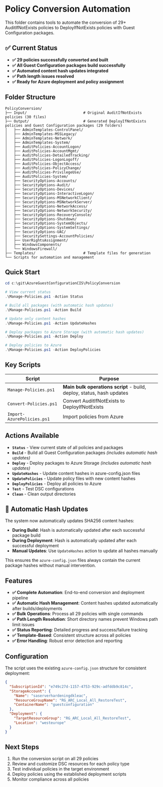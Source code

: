 # Policy Conversion Automation

This folder contains tools to automate the conversion of 29+ AuditIfNotExists policies to DeployIfNotExists policies with Guest Configuration packages.

## ✅ Current Status

- **✅ 29 policies successfully converted and built**
- **✅ All Guest Configuration packages build successfully**  
- **✅ Automated content hash updates integrated**
- **✅ Path length issues resolved**
- **✅ Ready for Azure deployment and policy assignment**

## Folder Structure

```
PolicyConversion/
├── Input/                          # Original AuditIfNotExists policies (30 files)
├── Output/                         # Generated DeployIfNotExists policies and Guest Configuration packages (29 folders)
│   ├── AdminTemplates-ControlPanel/
│   ├── AdminTemplates-MSSLegacy/
│   ├── AdminTemplates-Network/
│   ├── AdminTemplates-System/
│   ├── AuditPolicies-AccountLogon/
│   ├── AuditPolicies-AccountMgmt/
│   ├── AuditPolicies-DetailedTracking/
│   ├── AuditPolicies-LogonLogoff/
│   ├── AuditPolicies-ObjectAccess/
│   ├── AuditPolicies-PolicyChange/
│   ├── AuditPolicies-PrivilegeUse/
│   ├── AuditPolicies-System/
│   ├── SecurityOptions-Accounts/
│   ├── SecurityOptions-Audit/
│   ├── SecurityOptions-Devices/
│   ├── SecurityOptions-InteractiveLogon/
│   ├── SecurityOptions-MSNetworkClient/
│   ├── SecurityOptions-MSNetworkServer/
│   ├── SecurityOptions-NetworkAccess/
│   ├── SecurityOptions-NetworkSecurity/
│   ├── SecurityOptions-RecoveryConsole/
│   ├── SecurityOptions-Shutdown/
│   ├── SecurityOptions-SystemObjects/
│   ├── SecurityOptions-SystemSettings/
│   ├── SecurityOptions-UAC/
│   ├── SecuritySettings-AccountPolicies/
│   ├── UserRightsAssignment/
│   ├── WindowsComponents/
│   └── WindowsFirewall/
├── Templates/                      # Template files for generation
└── Scripts for automation and management
```

## Quick Start

```powershell
cd c:\git\AzureGuestConfigurationCIS\PolicyConversion

# View current status
.\Manage-Policies.ps1 -Action Status

# Build all packages (with automatic hash updates)
.\Manage-Policies.ps1 -Action Build

# Update only content hashes
.\Manage-Policies.ps1 -Action UpdateHashes

# Deploy packages to Azure Storage (with automatic hash updates)
.\Manage-Policies.ps1 -Action Deploy

# Deploy policies to Azure
.\Manage-Policies.ps1 -Action DeployPolicies
```

## Key Scripts

| Script | Purpose |
|--------|---------|
| `Manage-Policies.ps1` | **Main bulk operations script** - build, deploy, status, hash updates |
| `Convert-Policies.ps1` | Convert AuditIfNotExists to DeployIfNotExists |
| `Import-AzurePolicies.ps1` | Import policies from Azure |

## Actions Available

- **`Status`** - View current state of all policies and packages
- **`Build`** - Build all Guest Configuration packages *(includes automatic hash updates)*
- **`Deploy`** - Deploy packages to Azure Storage *(includes automatic hash updates)*
- **`UpdateHashes`** - Update content hashes in azure-config.json files
- **`UpdatePolicies`** - Update policy files with new content hashes
- **`DeployPolicies`** - Deploy all policies to Azure
- **`Test`** - Test DSC configurations
- **`Clean`** - Clean output directories

## 🔧 Automatic Hash Updates

The system now automatically updates SHA256 content hashes:

- **During Build**: Hash is automatically updated after each successful package build
- **During Deployment**: Hash is automatically updated after each successful deployment  
- **Manual Updates**: Use `UpdateHashes` action to update all hashes manually

This ensures the `azure-config.json` files always contain the current package hashes without manual intervention.

## Features

- **✅ Complete Automation**: End-to-end conversion and deployment pipeline
- **✅ Automatic Hash Management**: Content hashes updated automatically after builds/deployments
- **✅ Bulk Operations**: Process all 29 policies with single commands
- **✅ Path Length Resolution**: Short directory names prevent Windows path limit issues
- **✅ Status Reporting**: Detailed progress and success/failure tracking
- **✅ Template-Based**: Consistent structure across all policies
- **✅ Error Handling**: Robust error detection and reporting

## Configuration

The script uses the existing `azure-config.json` structure for consistent deployment:

```json
{
  "SubscriptionId": "e749c27d-1157-4753-929c-adfddb9c814c",
  "StorageAccount": {
    "Name": "saserverhardeningdkleac",
    "ResourceGroupName": "RG_ARC_Local_All_RestoreTest",
    "ContainerName": "guestconfiguration"
  },
  "Deployment": {
    "TargetResourceGroup": "RG_ARC_Local_All_RestoreTest",
    "Location": "westeurope"
  }
}
```

## Next Steps

1. Run the conversion script on all 29 policies
2. Review and customize DSC resources for each policy type
3. Test individual policies in the target environment
4. Deploy policies using the established deployment scripts
5. Monitor compliance across all policies
